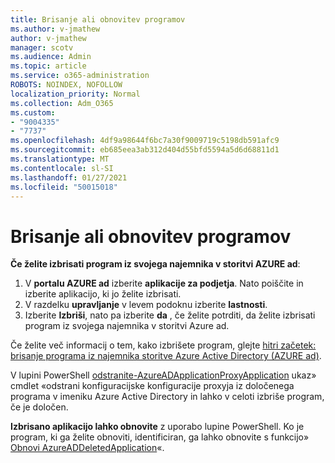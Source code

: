 ```yaml
---
title: Brisanje ali obnovitev programov
ms.author: v-jmathew
author: v-jmathew
manager: scotv
ms.audience: Admin
ms.topic: article
ms.service: o365-administration
ROBOTS: NOINDEX, NOFOLLOW
localization_priority: Normal
ms.collection: Adm_O365
ms.custom:
- "9004335"
- "7737"
ms.openlocfilehash: 4df9a98644f6bc7a30f9009719c5198db591afc9
ms.sourcegitcommit: eb685eea3ab312d404d55bfd5594a5d6d68811d1
ms.translationtype: MT
ms.contentlocale: sl-SI
ms.lasthandoff: 01/27/2021
ms.locfileid: "50015018"
---
```

# <a name="delete-or-restore-applications"></a>Brisanje ali obnovitev programov

**Če želite izbrisati program iz svojega najemnika v storitvi AZURE ad**:

1. V **portalu AZURE ad** izberite **aplikacije za podjetja**. Nato poiščite in izberite aplikacijo, ki jo želite izbrisati.
2. V razdelku **upravljanje** v levem podoknu izberite **lastnosti**.
3. Izberite **Izbriši**, nato pa izberite **da** , če želite potrditi, da želite izbrisati program iz svojega najemnika v storitvi Azure ad.

Če želite več informacij o tem, kako izbrišete program, glejte [hitri začetek: brisanje programa iz najemnika storitve Azure Active Directory (AZURE ad)](https://docs.microsoft.com/azure/active-directory/manage-apps/delete-application-portal#delete-an-application-from-your-azure-ad-tenant).

V lupini PowerShell [odstranite-AzureADApplicationProxyApplication](https://docs.microsoft.com/powershell/module/azuread/remove-azureadapplicationproxyapplication) ukaz» cmdlet «odstrani konfiguracijske konfiguracije proxyja iz določenega programa v imeniku Azure Active Directory in lahko v celoti izbriše program, če je določen.

**Izbrisano aplikacijo lahko obnovite** z uporabo lupine PowerShell. Ko je program, ki ga želite obnoviti, identificiran, ga lahko obnovite s funkcijo» [Obnovi AzureADDeletedApplication](https://docs.microsoft.com/powershell/module/azuread/restore-azureaddeletedapplication)«.
